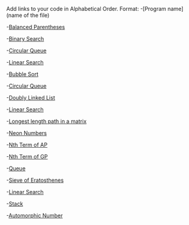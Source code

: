 Add links to your code in Alphabetical Order.
Format:
-[Program name](name of the file)

-[Balanced Parentheses](balanced_parentheses.py)

-[Binary Search](Binary_Search.py)

-[Circular Queue](CircularQueue.py)

-[Linear Search](Linear_Search.py)

-[Bubble Sort](Bubble_Sort.py)

-[Circular Queue](CircularQueue.py)

-[Doubly Linked List](Doubly_Linked_List.py)

-[Linear Search](Linear_Search.py)

-[Longest length path in a matrix](LongestPath_Matrix.py)

-[Neon Numbers](neon_numbers.py)

-[Nth Term of AP](nth_term_of_ap.py)

-[Nth Term of GP](nth_term_of_gp.py)

-[Queue](Queue.py)

-[Sieve of Eratosthenes](Sieve_of_Eratosthenes.py)

-[Linear Search](Linear_Search.py)

-[Stack](stack.py)

-[Automorphic Number](automorphic.py)


